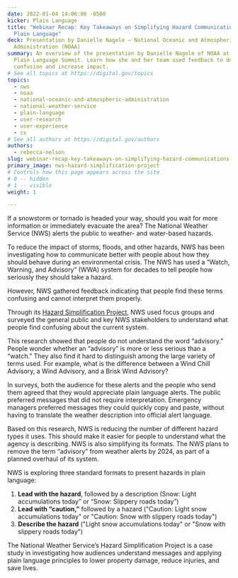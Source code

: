 ```yaml
---
date: 2022-01-04 14:06:00 -0500
kicker: Plain Language
title: "Webinar Recap: Key Takeaways on Simplifying Hazard Communications with
  Plain Language"
deck: Presentation by Danielle Nagele — National Oceanic and Atmospheric
  Administration (NOAA)
summary: An overview of the presentation by Danielle Nagele of NOAA at the 2021
  Plain Language Summit. Learn how she and her team used feedback to decrease
  confusion and increase impact.
# See all topics at https://digital.gov/topics
topics:
  - nws
  - noaa
  - national-oceanic-and-atmospheric-administration
  - national-weather-service
  - plain-language
  - user-research
  - user-experience
  - cx
# See all authors at https://digital.gov/authors
authors:
  - rebecca-nelson
slug: webinar-recap-key-takeaways-on-simplifying-hazard-communications-with-plain-language
primary_image: nws-hazard-simplification-project
# Controls how this page appears across the site
# 0 -- hidden
# 1 -- visible
weight: 1

---
```


If a snowstorm or tornado is headed your way, should you wait for more information or immediately evacuate the area? The National Weather Service (NWS) alerts the public to weather- and water-based hazards.

To reduce the impact of storms, floods, and other hazards, NWS has been investigating how to communicate better with people about how they should behave during an environmental crisis. The NWS has used a “Watch, Warning, and Advisory” (WWA) system for decades to tell people how seriously they should take a hazard.

However, NWS gathered feedback indicating that people find these terms confusing and cannot interpret them properly.

Through its [Hazard Simplification Project](https://www.weather.gov/hazardsimplification/), NWS used focus groups and surveyed the general public and key NWS stakeholders to understand what people find confusing about the current system.

This research showed that people do not understand the word “advisory.” People wonder whether an “advisory” is more or less serious than a “watch.” They also find it hard to distinguish among the large variety of terms used. For example, what is the difference between a Wind Chill Advisory, a Wind Advisory, and a Brisk Wind Advisory?

In surveys, both the audience for these alerts and the people who send them agreed that they would appreciate plain language alerts. The public preferred messages that did not require interpretation. Emergency managers preferred messages they could quickly copy and paste, without having to translate the weather description into official alert language.

Based on this research, NWS is reducing the number of different hazard types it uses. This should make it easier for people to understand what the agency is describing. NWS is also simplifying its formats. The NWS plans to remove the term “advisory” from weather alerts by 2024, as part of a planned overhaul of its system.

NWS is exploring three standard formats to present hazards in plain language:

1. **Lead with the hazard**, followed by a description (Snow: Light accumulations today” or “Snow: Slippery roads today”)
2. **Lead with “caution,”** followed by a hazard ("Caution: Light snow accumulations today" or "Caution: Snow with slippery roads today")
3. **Describe the hazard** ("Light snow accumulations today" or "Snow with slippery roads today")

The National Weather Service’s Hazard Simplification Project is a case study in investigating how audiences understand messages and applying plain language principles to lower property damage, reduce injuries, and save lives.
